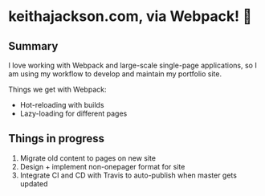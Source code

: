 # keithajackson.com, via Webpack! 🎉

## Summary

I love working with Webpack and large-scale single-page applications, so I am
using my workflow to develop and maintain my portfolio site.

Things we get with Webpack:
 - Hot-reloading with builds
 - Lazy-loading for different pages

## Things in progress

1. Migrate old content to pages on new site
2. Design + implement non-onepager format for site
3. Integrate CI and CD with Travis to auto-publish when master gets updated
